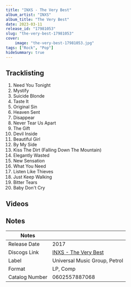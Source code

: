 ```yaml
---
title: "INXS - The Very Best"
album_artist: "INXS"
album_title: "The Very Best"
date: 2023-03-11
release_id: "17981053"
slug: "the-very-best-17981053"
cover:
    image: "the-very-best-17981053.jpg"
tags: ["Rock", "Pop"]
hideSummary: true
---
```


## Tracklisting
1. Need You Tonight 
2. Mystify
3. Suicide Blonde
4. Taste It
5. Original Sin
6. Heaven Sent
7. Disappear
8. Never Tear Us Apart
9. The Gift
10. Devil Inside
11. Beautiful Girl
12. By My Side
13. Kiss The Dirt (Falling Down The Mountain)
14. Elegantly Wasted
15. New Sensation
16. What You Need
17. Listen Like Thieves
18. Just Keep Walking
19. Bitter Tears
20. Baby Don't Cry

## Videos


## Notes

| Notes          |             |
| ---------------| ----------- |
| Release Date   | 2017 |
| Discogs Link   | [INXS - The Very Best](https://www.discogs.com/release/17981053) |
| Label          | Universal Music Group, Petrol |
| Format         | LP, Comp |
| Catalog Number | 0602557887068 |

